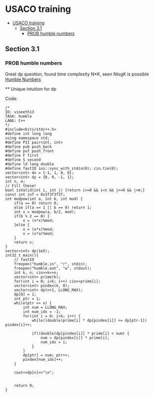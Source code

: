 # USACO training
- [USACO training](#usaco-training)
  - [Section 3.1](#section-31)
    - [PROB humble numbers](#prob-humble-numbers)

## Section 3.1

### PROB humble numbers

Great dp question, found time complexity N\*K, seen NlogK is possible  
[Humble Numbers](https://train.usaco.org/usacoprob2?a=LHry42334zj&S=humble)

\*\* Unique intuition for dp

Code:

```
/*
ID: vineeth13
TASK: humble
LANG: C++
*/
#include<bits/stdc++.h>
#define int long long
using namespace std;
#define PII pair<int, int>
#define pub push_back
#define puf push_front
#define F first
#define S second
#define ld long double
#define fastIO ios::sync_with_stdio(0); cin.tie(0);
vector<int> dx = {-1, 1, 0, 0};
vector<int> dy = {0, 0, -1, 1};
int n, m;
// Fill these!
bool isValid(int i, int j) {return i>=0 && i<n && j>=0 && j<m;}
const int inf = 0x3f3f3f3f;
int modpow(int a, int b, int mod) {
    if(a == 0) return 0;
    else if(a == 1 || b == 0) return 1;
    int x = modpow(a, b/2, mod);
    if(b % 2 == 0) {
        x = (x*x)%mod;
    }else {
        x = (x*x)%mod;
        x = (x*a)%mod;
    }
    return x;
}
vector<int> dp(1e5);
int32_t main(){
    // fastIO
    freopen("humble.in", "r", stdin);
    freopen("humble.out", "w", stdout);
    int k, n; cin>>k>>n;
    vector<int> prime(k);
    for(int i = 0; i<k; i++) cin>>prime[i];
    vector<int> pindex(k, 0);
    vector<int> dp(n+1, LLONG_MAX);
    dp[0] = 1;
    int ptr = 1;
    while(ptr <= n) {
        int num = LLONG_MAX;
        int num_idx = -1;
        for(int i = 0; i<k; i++) {
            while((double)prime[i] * dp[pindex[i]] <= dp[ptr-1]) pindex[i]++;

            if((double)dp[pindex[i]] * prime[i] < num) {
                num = dp[pindex[i]] * prime[i];
                num_idx = i;
            }
        }
        dp[ptr] = num; ptr++;
        pindex[num_idx]++;
    }

    cout<<dp[n]<<"\n";


    return 0;
}
```
